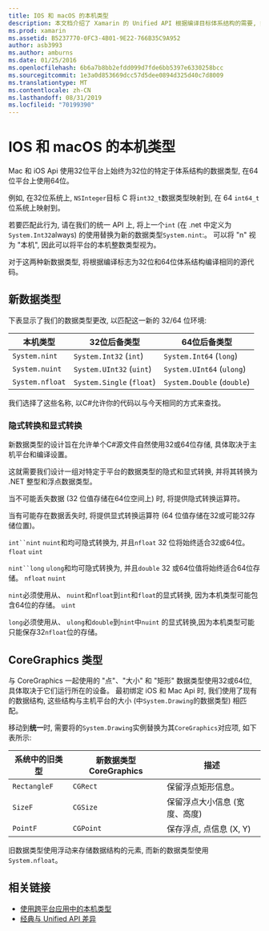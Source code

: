 ```yaml
---
title: IOS 和 macOS 的本机类型
description: 本文档介绍了 Xamarin 的 Unified API 根据编译目标体系结构的需要, 如何将 .NET 类型映射到32位和64位本机类型。
ms.prod: xamarin
ms.assetid: B5237770-0FC3-4B01-9E22-766B35C9A952
author: asb3993
ms.author: amburns
ms.date: 01/25/2016
ms.openlocfilehash: 6b6a7b8bb2efdd099d7fde6bb5397e6330258bcc
ms.sourcegitcommit: 1e3a0d853669dcc57d5dee0894d325d40c7d8009
ms.translationtype: MT
ms.contentlocale: zh-CN
ms.lasthandoff: 08/31/2019
ms.locfileid: "70199390"
---
```

# <a name="native-types-for-ios-and-macos"></a>IOS 和 macOS 的本机类型

Mac 和 iOS Api 使用32位平台上始终为32位的特定于体系结构的数据类型, 在64位平台上使用64位。

例如, 在32位系统上, `NSInteger`目标 C 将`int32_t`数据类型映射到, 在 64 `int64_t`位系统上映射到。

若要匹配此行为, 请在我们的统一 API 上, 将上一个`int` (在 .net 中定义为`System.Int32`always) 的使用替换为新的数据类型`System.nint`:。 可以将 "n" 视为 "本机", 因此可以将平台的本机整数类型视为。

对于这两种新数据类型, 将根据编译标志为32位和64位体系结构编译相同的源代码。

## <a name="new-data-types"></a>新数据类型

下表显示了我们的数据类型更改, 以匹配这一新的 32/64 位环境:

|本机类型|32位后备类型|64位后备类型|
|--- |--- |--- |
|`System.nint`|`System.Int32` (`int`)|`System.Int64` (`long`)|
|`System.nuint`|`System.UInt32` (`uint`)|`System.UInt64` (`ulong`)|
|`System.nfloat`|`System.Single` (`float`)|`System.Double` (`double`)|

我们选择了这些名称, 以C#允许你的代码以与今天相同的方式来查找。

### <a name="implicit-and-explicit-conversions"></a>隐式转换和显式转换

新数据类型的设计旨在允许单个C#源文件自然使用32或64位存储, 具体取决于主机平台和编译设置。

这就需要我们设计一组对特定于平台的数据类型的隐式和显式转换, 并将其转换为 .NET 整型和浮点数据类型。

当不可能丢失数据 (32 位值存储在64位空间上) 时, 将提供隐式转换运算符。

当有可能存在数据丢失时, 将提供显式转换运算符 (64 位值存储在32或可能32存储位置)。

`int``nint` `nuint`和均可隐式转换为, 并且`nfloat` 32 位将始终适合32或64位。 `float` `uint`

`nint``long` `ulong`和均可隐式转换为, 并且`double` 32 或64位值将始终适合64位存储。 `nfloat` `nuint`

`nint`必须使用从、 `nuint`和`nfloat`到`int`和`float`的显式转换, 因为本机类型可能包含64位的存储。 `uint`

`long`必须使用从、 `ulong`和`double`到`nint`中`nuint` 的显式转换,因为本机类型可能只能保存32`nfloat`位的存储。

## <a name="coregraphics-types"></a>CoreGraphics 类型

与 CoreGraphics 一起使用的 "点"、"大小" 和 "矩形" 数据类型使用32或64位, 具体取决于它们运行所在的设备。  最初绑定 iOS 和 Mac Api 时, 我们使用了现有的数据结构, 这些结构与主机平台的大小 (中`System.Drawing`的数据类型) 相匹配。

移动到**统一**时, 需要将的`System.Drawing`实例替换为其`CoreGraphics`对应项, 如下表所示:

|系统中的旧类型|新数据类型 CoreGraphics|描述|
|--- |--- |--- |
|`RectangleF`|`CGRect`|保留浮点矩形信息。|
|`SizeF`|`CGSize`|保留浮点大小信息 (宽度、高度)|
|`PointF`|`CGPoint`|保存浮点, 点信息 (X, Y)|

旧数据类型使用浮动来存储数据结构的元素, 而新的数据类型使用`System.nfloat`。

## <a name="related-links"></a>相关链接

- [使用跨平台应用中的本机类型](~/cross-platform/macios/native-types-cross-platform.md)
- [经典与 Unified API 差异](https://github.com/xamarin/release-notes-archive/blob/master/release-notes/ios/api_changes/classic-vs-unified-8.6.0/index.md)
